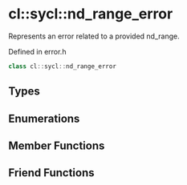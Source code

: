 ---
---
# cl::sycl::nd_range_error

Represents an error related to a provided nd_range. 

Defined in error.h

```cpp
class cl::sycl::nd_range_error
```

## Types

## Enumerations

## Member Functions


## Friend Functions

